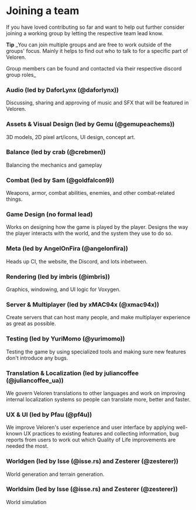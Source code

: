 # Joining a team

If you have loved contributing so far and want to help out further consider joining a working group
by letting the respective team lead know.

**Tip** _You can join multiple groups and are free to work outside of the groups' focus. Mainly it helps
to find out who to talk to for a specific part of Veloren.

Group members can be found and contacted via their respective discord group roles_

### Audio (led by DaforLynx (@daforlynx))

Discussing, sharing and approving of music and SFX that will be featured in Veloren.

### Assets & Visual Design (led by Gemu (@gemupeachems))

3D models, 2D pixel art/icons, UI design, concept art.

### Balance (led by crab (@crebmen))

Balancing the mechanics and gameplay

### Combat (led by Sam (@goldfalcon9))

Weapons, armor, combat abilities, enemies, and other combat-related things.

### Game Design (no formal lead)

Works on designing how the game is played by the player. Designs the way the player interacts with the world, and the system they use to do so.

### Meta (led by AngelOnFira (@angelonfira))

Heads up CI, the website, the Discord, and lots inbetween.

### Rendering (led by imbris (@imbris))

Graphics, windowing, and UI logic for Voxygen.

### Server & Multiplayer (led by xMAC94x (@xmac94x))

Create servers that can host many people, and make multiplayer experience as great as possible.

### Testing (led by YuriMomo (@yurimomo))

Testing the game by using specialized tools and making sure new features don't introduce any bugs.

### Translation & Localization (led by juliancoffee (@juliancoffee_ua))

We govern Veloren translations to other languages and work on improving internal localization systems so people can translate more, better and faster.

### UX & UI (led by Pfau (@pf4u))

We improve Veloren's user experience and user interface by applying well-known UX practices to existing features and collecting information, bug reports from users to work out which Quality of Life improvements are needed the most.

### Worldgen (led by Isse (@isse.rs) and Zesterer (@zesterer))

World generation and terrain generation.

### Worldsim (led by Isse (@isse.rs) and Zesterer (@zesterer))

World simulation 